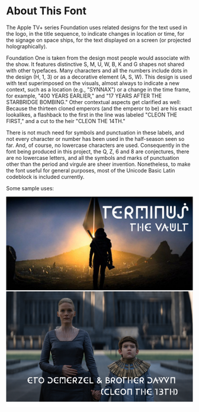 # About This Font

The Apple TV+ series Foundation uses related designs for the text used in the logo, in the title sequence, to indicate changes in location or time, for the signage on space ships, for the text displayed on a screen (or projected holographically).

Foundation One is taken from the design most people would associate with the show.  It features distinctive S, M, U, W, B, K and G shapes not shared with other typefaces.  Many characters and all the numbers include dots in the design (H, 1, 3) or as a decorative element (A, S, W).  This design is used with text superimposed on the visuals, almost always to indicate a new context, such as a location (e.g., "SYNNAX") or a change in the time frame, for example, "400 YEARS EARLIER," and "17 YEARS AFTER THE STARBRIDGE BOMBING."  Other contextual aspects get clarified as well:  Because the thirteen cloned emperors (and the emperor to be) are his exact lookalikes, a flashback to the first in the line was labeled "CLEON THE FIRST," and a cut to the heir "CLEON THE 14TH."  

There is not much need for symbols and punctuation in these labels, and not every character or number has been used in the half-season seen so far.  And, of course, no lowercase characters are used.  Consequently in the font being produced in this project, the Q, Z, 6 and 8 are conjectures, there are no lowercase letters, and all the symbols and marks of punctuation other than the period and virgule are sheer invention.  Nonetheless, to make the font useful for general purposes, most of the Unicode Basic Latin codeblock is included currently.

Some sample uses:

<img src="samples/Foundation_One_the_Vault.png" alt="The text 'Terminus / the Vault' is set in the Foundation One font, superimposed on a shot of the mysterious Vault depicted in the Apple TV+ series Foundation" title="The mysterious Vault on Terminus, text set in the Foundation One font">

<img src="samples/Foundation_One_Demerzel_and_Dawn.png" alt="The text 'Eto Demerzel & Brother Dawn (Cleon the 13th)' is set in the Foundation One font, superimposed on a shot of the Imperial palace depicted in the Apple TV+ series Foundation" title="Eto Demerzel and Brother Dawn (Cleon the 13th) greeting the ambassadors from Anacreon and Thespis, text set in the Foundation One font">
